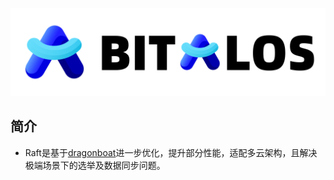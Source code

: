 ![bitalos](../docs/bitalos.png)

## 简介

- Raft是基于[dragonboat](https://github.com/lni/dragonboat)进一步优化，提升部分性能，适配多云架构，且解决极端场景下的选举及数据同步问题。

